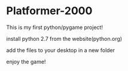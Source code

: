 # Platformer-2000
This is my first python/pygame project!

install python 2.7 from the website(python.org)

add the files to your desktop in a new folder

enjoy the game!
